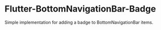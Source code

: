 # Flutter-BottomNavigationBar-Badge
Simple implementation for adding a badge to BottomNavigationBar items.
